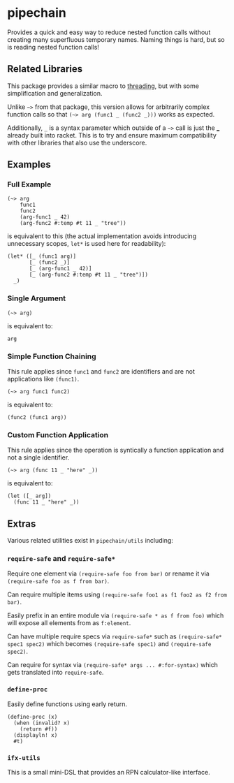 # pipechain

Provides a quick and easy way to reduce nested function calls without creating
many superfluous temporary names. Naming things is hard, but so is reading
nested function calls!

## Related Libraries

This package provides a similar macro to
[threading](https://pkgs.racket-lang.org/package/threading), but with some
simplification and generalization.

Unlike `~>` from that package, this version allows for arbitrarily complex
function calls so that `(~> arg (func1 _ (func2 _)))` works as expected.

Additionally, `_` is a syntax parameter which outside of a `~>` call is just the
[_](https://docs.racket-lang.org/reference/stx-patterns.html?q=_#(form._((lib._racket/private/stxcase-scheme..rkt).__)))
already built into racket. This is to try and ensure maximum compatibility with
other libraries that also use the underscore.

## Examples

### Full Example

```rkt
(~> arg
    func1
    func2
    (arg-func1 _ 42)
    (arg-func2 #:temp #t 11 _ "tree"))
```

is equivalent to this (the actual implementation avoids introducing unnecessary
scopes, `let*` is used here for readability):

```rkt
(let* ([_ (func1 arg)]
       [_ (func2 _)]
       [_ (arg-func1 _ 42)]
       [_ (arg-func2 #:temp #t 11 _ "tree")])
  _)
```

### Single Argument

```rkt
(~> arg)
```

is equivalent to:

```rkt
arg
```

### Simple Function Chaining

This rule applies since `func1` and `func2` are identifiers and are not
applications like `(func1)`.

```rkt
(~> arg func1 func2)
```

is equivalent to:

```rkt
(func2 (func1 arg))
```

### Custom Function Application

This rule applies since the operation is syntically a function application and
not a single identifier.

```rkt
(~> arg (func 11 _ "here" _))
```

is equivalent to:

```rkt
(let ([_ arg])
  (func 11 _ "here" _))
```

## Extras

Various related utilities exist in `pipechain/utils` including:

### `require-safe` and `require-safe*`

Require one element via `(require-safe foo from bar)` or rename it via `(require-safe foo as f from bar)`.

Can require multiple items using `(require-safe foo1 as f1 foo2 as f2 from bar)`.

Easily prefix in an entire module via `(require-safe * as f from foo)` which will expose all elements from as `f:element`.

Can have multiple require specs via `require-safe*` such as `(require-safe* spec1 spec2)` which becomes `(require-safe spec1)` and `(require-safe spec2)`.

Can require for syntax via `(require-safe* args ... #:for-syntax)` which gets translated into `require-safe`.

### `define-proc`

Easily define functions using early return.

```
(define-proc (x)
  (when (invalid? x)
    (return #f))
  (displayln! x)
  #t)
```

### `ifx-utils`

This is a small mini-DSL that provides an RPN calculator-like interface.

